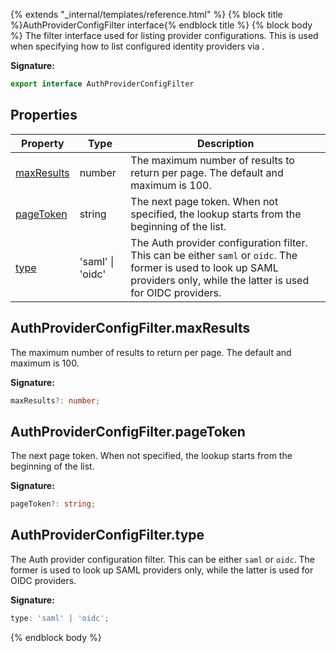 {% extends "_internal/templates/reference.html" %}
{% block title %}AuthProviderConfigFilter interface{% endblock title %}
{% block body %}
The filter interface used for listing provider configurations. This is used when specifying how to list configured identity providers via .

<b>Signature:</b>

```typescript
export interface AuthProviderConfigFilter 
```

## Properties

|  Property | Type | Description |
|  --- | --- | --- |
|  [maxResults](./firebase-admin.auth.authproviderconfigfilter.md#authproviderconfigfiltermaxresults) | number | The maximum number of results to return per page. The default and maximum is 100. |
|  [pageToken](./firebase-admin.auth.authproviderconfigfilter.md#authproviderconfigfilterpagetoken) | string | The next page token. When not specified, the lookup starts from the beginning of the list. |
|  [type](./firebase-admin.auth.authproviderconfigfilter.md#authproviderconfigfiltertype) | 'saml' \| 'oidc' | The Auth provider configuration filter. This can be either <code>saml</code> or <code>oidc</code>. The former is used to look up SAML providers only, while the latter is used for OIDC providers. |

## AuthProviderConfigFilter.maxResults

The maximum number of results to return per page. The default and maximum is 100.

<b>Signature:</b>

```typescript
maxResults?: number;
```

## AuthProviderConfigFilter.pageToken

The next page token. When not specified, the lookup starts from the beginning of the list.

<b>Signature:</b>

```typescript
pageToken?: string;
```

## AuthProviderConfigFilter.type

The Auth provider configuration filter. This can be either `saml` or `oidc`<!-- -->. The former is used to look up SAML providers only, while the latter is used for OIDC providers.

<b>Signature:</b>

```typescript
type: 'saml' | 'oidc';
```
{% endblock body %}
